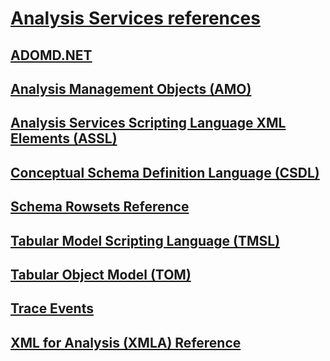 # [Analysis Services references](index.yml)

## [ADOMD.NET](adomd/developing-with-adomd-net.md)
## [Analysis Management Objects (AMO)](amo/developing-with-analysis-management-objects-amo.md)
## [Analysis Services Scripting Language XML Elements (ASSL)](assl/analysis-services-scripting-language-xml-elements-assl.md)
## [Conceptual Schema Definition Language (CSDL)](csdl/csdl-annotations-for-business-intelligence-csdlbi.md)
## [Schema Rowsets Reference](schema-rowsets/analysis-services-schema-rowsets.md)
## [Tabular Model Scripting Language (TMSL)](tmsl/tabular-model-scripting-language-tmsl-reference.md)
## [Tabular Object Model (TOM)](tom/introduction-to-the-tabular-object-model-tom-in-analysis-services-amo.md)
## [Trace Events](trace-events/analysis-services-trace-events.md)
## [XML for Analysis (XMLA) Reference](xmla/xml-for-analysis-xmla-reference.md)

